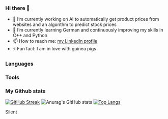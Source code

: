 ### Hi there 👋

- 🔭 I’m currently working on AI to automatically get product prices from websites and an algorithm to predict stock prices
- 🌱 I’m currently learning German and continuously improving my skills in C++ and Python
- 📫 How to reach me: [my LinkedIn profile](www.linkedin.com/in/przorlik)
- ⚡ Fun fact: I am in love with guinea pigs

<!-- <link rel="stylesheet" href="styles.css"> -->

### Languages

### Tools

### My Github stats

[![GitHub Streak](http://github-readme-streak-stats.herokuapp.com?user=mrowki35&theme=dracula&date_format=j%20M%5B%20Y%5D)](https://git.io/streak-stats)
![Anurag's GitHub stats](https://github-readme-stats.vercel.app/api?username=mrowki35&show_icons=true&theme=dracula)
[![Top Langs](https://github-readme-stats.vercel.app/api/top-langs/?username=mrowki35&layout=compact&theme=dracula)](https://github.com/anuraghazra/github-readme-stats)

<div class="animated-text">Silent</div>
